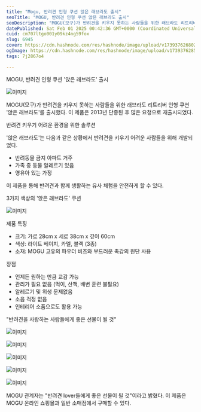 ```yaml
---
title: "Mogu, 반려견 인형 쿠션 앉은 래브라도 출시"
seoTitle: "MOGU, 반려견 인형 쿠션 앉은 래브라도 출시"
seoDescription: "MOGU(모구)가 반려견을 키우지 못하는 사람들을 위한 래브라도 리트리버 인형 쿠션 '앉은 래브라도'를 출시했다. 이 제품은 2013년 단종된 후 많은 요청으로 재출시되었다."
datePublished: Sat Feb 01 2025 00:42:36 GMT+0000 (Coordinated Universal Time)
cuid: cm707ltgo001y09kz4ng59fox
slug: 6945
cover: https://cdn.hashnode.com/res/hashnode/image/upload/v1739376268020/59dbdca7-0770-4cf6-8845-b6caa30be168.webp
ogImage: https://cdn.hashnode.com/res/hashnode/image/upload/v1739376285690/4f454ace-7540-403c-9511-9b733d2703c0.webp
tags: 7j2867o4

---
```



MOGU, 반려견 인형 쿠션 '앉은 래브라도' 출시

![이미지](https://cdn.hashnode.com/res/hashnode/image/upload/v1739261845487/58554cae-de60-4cdf-a88d-68293f62d73b.jpeg)

MOGU(모구)가 반려견을 키우지 못하는 사람들을 위한 래브라도 리트리버 인형 쿠션 '앉은 래브라도'를 출시했다. 이 제품은 2013년 단종된 후 많은 요청으로 재출시되었다.

반려견 키우기 어려운 환경을 위한 솔루션

'앉은 래브라도'는 다음과 같은 상황에서 반려견을 키우기 어려운 사람들을 위해 개발되었다.

- 반려동물 금지 아파트 거주
- 가족 중 동물 알레르기 있음
- 영유아 있는 가정

이 제품을 통해 반려견과 함께 생활하는 유사 체험을 안전하게 할 수 있다.

3가지 색상의 '앉은 래브라도' 쿠션

![이미지](https://cdn.hashnode.com/res/hashnode/image/upload/v1739261847989/e607dd7c-cc7a-486f-b78e-4296f4aaf936.jpeg)

제품 특징

- 크기: 가로 28cm x 세로 38cm x 깊이 60cm
- 색상: 라이트 베이지, 카멜, 블랙 (3종)
- 소재: MOGU 고유의 파우더 비즈와 부드러운 촉감의 원단 사용

장점

- 언제든 원하는 만큼 교감 가능
- 관리가 필요 없음 (먹이, 산책, 배변 훈련 불필요)
- 알레르기 및 위생 문제없음
- 소음 걱정 없음
- 인테리어 소품으로도 활용 가능

"반려견을 사랑하는 사람들에게 좋은 선물이 될 것"

![이미지](https://cdn.hashnode.com/res/hashnode/image/upload/v1739261850713/9295ad7d-2ab4-44ad-b290-c6f610ea3733.jpeg)

![이미지](https://cdn.hashnode.com/res/hashnode/image/upload/v1739261852936/0de9c785-839b-4abf-a0ff-f5f2e02c2aa3.jpeg)

![이미지](https://cdn.hashnode.com/res/hashnode/image/upload/v1739261855726/d82dbcce-758d-4adf-be52-9c87815c73b9.jpeg)

![이미지](https://cdn.hashnode.com/res/hashnode/image/upload/v1739261857767/355c21cf-f7b8-4c0f-97ac-5f7ea3c920ea.jpeg)

![이미지](https://cdn.hashnode.com/res/hashnode/image/upload/v1739261860008/145f3b58-8ec3-4e03-8ebf-41e095b86129.jpeg)

MOGU 관계자는 "반려견 lover들에게 좋은 선물이 될 것"이라고 밝혔다. 이 제품은 MOGU 온라인 쇼핑몰과 일반 소매점에서 구매할 수 있다.